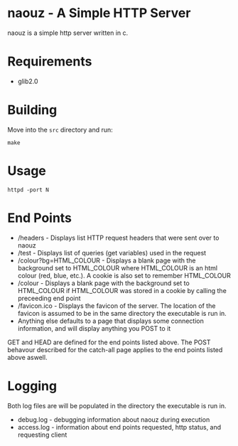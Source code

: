 # naouz - A Simple HTTP Server

naouz is a simple http server written in c.

# Requirements

* glib2.0

# Building

Move into the `src` directory and run:

    make

# Usage

    httpd -port N

# End Points

* /headers - Displays list HTTP request headers that were sent over to naouz
* /test - Displays list of queries (get variables) used in the request
* /colour?bg=HTML_COLOUR - Displays a blank page with the background set to HTML_COLOUR where HTML_COLOUR is an html colour (red, blue, etc.). A cookie is also set to remember HTML_COLOUR
* /colour - Displays a blank page with the background set to HTML_COLOUR if HTML_COLOUR was stored in a cookie by calling the preceeding end point
* /favicon.ico - Displays the favicon of the server. The location of the favicon is assumed to be in the same directory the executable is run in.
* Anything else defaults to a page that displays some connection information, and will display anything you POST to it

GET and HEAD are defined for the end points listed above. The POST behavour described for the catch-all page applies to the end points listed above aswell.

# Logging

Both log files are will be populated in the directory the executable is run in.

* debug.log - debugging information about naouz during execution
* access.log - information about end points requested, http status, and requesting client
